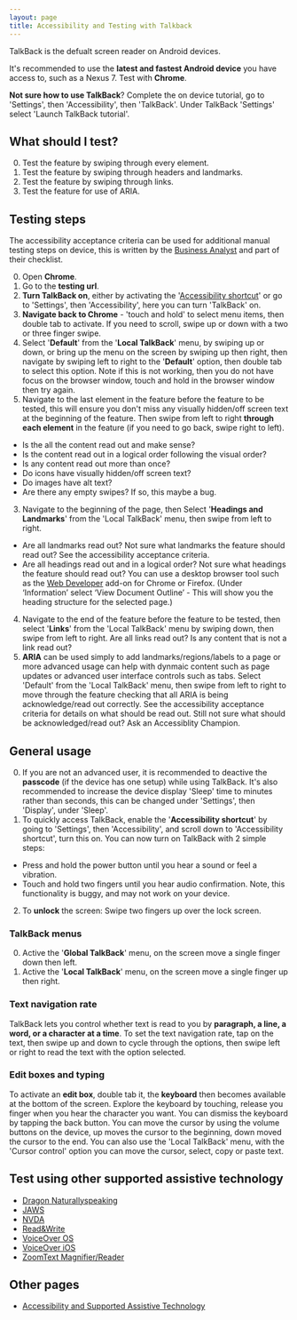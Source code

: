 ```yaml
---
layout: page
title: Accessibility and Testing with Talkback
---
```


TalkBack is the defualt screen reader on Android devices. 

It's recommended to use the **latest and fastest Android device** you have access to, such as a Nexus 7. Test with **Chrome**.

**Not sure how to use TalkBack**? Complete the on device tutorial, go to 'Settings', then 'Accessibility', then 'TalkBack'. Under TalkBack 'Settings' select 'Launch TalkBack tutorial'. 

## What should I test?
0. Test the feature by swiping through every element.
1. Test the feature by swiping through headers and landmarks.
2. Test the feature by swiping through links.
2. Test the feature for use of ARIA.

## Testing steps

The accessibility acceptance criteria can be used for additional manual testing steps on device, this is written by the [Business Analyst](accessibility-news-and-business-analysts) and part of their checklist.

0. Open **Chrome**.
1. Go to the **testing url**.
0. **Turn TalkBack on**, either by activating the '[Accessibility shortcut](#accessibility-shortcut)' or go to 'Settings', then 'Accessibility', here you can turn 'TalkBack' on. 
1. **Navigate back to Chrome** - 'touch and hold' to select menu items, then double tab to activate. If you need to scroll, swipe up or down with a two or three finger swipe.
2. Select '**Default**' from the '**Local TalkBack**' menu, by swiping up or down, or bring up the menu on the screen by swiping up then right, then navigate by swiping left to right to the '**Default**' option, then double tab to select this option. Note if this is not working, then you do not have focus on the browser window, touch and hold in the browser window then try again.
2. Navigate to the last element in the feature before the feature to be tested, this will ensure you don't miss any visually hidden/off screen text at the beginning of the feature. Then swipe from left to right **through each element** in the feature (if you need to go back, swipe right to left). 
- Is the all the content read out and make sense? 
- Is the content read out in a logical order following the visual order? 
- Is any content read out more than once?
- Do icons have visually hidden/off screen text?
- Do images have alt text?
- Are there any empty swipes? If so, this maybe a bug.
3. Navigate to the beginning of the page, then Select '**Headings and Landmarks**' from the 'Local TalkBack' menu, then swipe from left to right.
- Are all landmarks read out? Not sure what landmarks the feature should read out? See the accessibility acceptance criteria.
- Are all headings read out and in a logical order? Not sure what headings the feature should read out? You can use a desktop browser tool such as the [Web Developer](https://chrome.google.com/webstore/detail/web-developer/bfbameneiokkgbdmiekhjnmfkcnldhhm) add-on for Chrome or Firefox. (Under ‘Information’ select ‘View Document Outline’ - This will show you the heading structure for the selected page.) 
4. Navigate to the end of the feature before the feature to be tested, then select '**Links**' from the 'Local TalkBack' menu by swiping down, then swipe from left to right. Are all links read out? Is any content that is not a link read out?
5. **ARIA** can be used simply to add landmarks/regions/labels to a page or more advanced usage can help with dynmaic content such as page updates or advanced user interface controls such as tabs. Select 'Default' from the 'Local TalkBack' menu, then swipe from left to right to move through the feature checking that all ARIA is being acknowledge/read out correctly. See the accessibility acceptance criteria for details on what should be read out. Still not sure what should be acknowledged/read out? Ask an Accessiblity Champion.

## General usage

0. If you are not an advanced user, it is recommended to deactive the **passcode** (if the device has one setup) while using TalkBack. It's also recommended to increase the device display 'Sleep' time to minutes rather than seconds, this can be changed under 'Settings', then 'Display', under 'Sleep'.
1. To quickly access TalkBack, enable the '**<a name="accessibility-shortcut"></a>Accessibility shortcut**' by going to 'Settings', then 'Accessibility', and scroll down to 'Accessibility shortcut', turn this on. You can now turn on TalkBack with 2 simple steps:
- Press and hold the power button until you hear a sound or feel a vibration.
- Touch and hold two fingers until you hear audio confirmation.
Note, this functionality is buggy, and may not work on your device.
2. To **unlock** the screen: Swipe two fingers up over the lock screen.

### TalkBack menus

0. Active the '**Global TalkBack**' menu, on the screen move a single finger down then left.
1. Active the '**Local TalkBack**' menu, on the screen move a single finger up then right.

### Text navigation rate

TalkBack lets you control whether text is read to you by **paragraph, a line, a word, or a character at a time**. To set the text navigation rate, tap on the text, then swipe up and down to cycle through the options, then swipe left or right to read the text with the option selected.

### Edit boxes and typing

To activate an **edit box**, double tab it, the **keyboard** then becomes available at the bottom of the screen. Explore the keyboard by touching, release you finger when you hear the character you want. You can dismiss the keyboard by tapping the back button. You can move the cursor by using the volume buttons on the device, up moves the cursor to the beginning, down moved the cursor to the end. You can also use the 'Local TalkBack' menu, with the 'Cursor control' option you can move the cursor, select, copy or paste text.

## Test using other supported assistive technology

- [Dragon Naturallyspeaking](accessibility-and-testing-with-dragon)
- [JAWS](accessibility-and-testing-with-jaws)
- [NVDA](accessibility-and-testing-with-nvda)
- [Read&Write](accessibility-and-testing-with-read-and-write)
- [VoiceOver OS](accessibility-and-testing-with-voiceover-os)
- [VoiceOver iOS](accessibility-and-testing-with-voiceover-ios)
- [ZoomText Magnifier/Reader](accessibility-and-testing-with-zoomtext)

## Other pages

- [Accessibility and Supported Assistive Technology](accessibility-and-supported-assistive-technology)